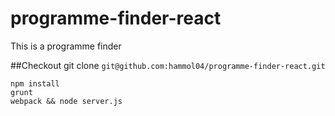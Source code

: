 # programme-finder-react
This is a programme finder

##Checkout
git clone `git@github.com:hammol04/programme-finder-react.git`

```
npm install
grunt
webpack && node server.js
```
